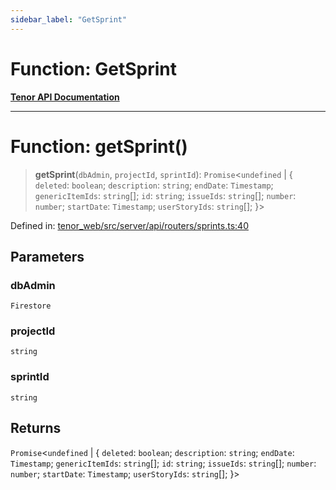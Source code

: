 ```yaml
---
sidebar_label: "GetSprint"
---
```


# Function: GetSprint

[**Tenor API Documentation**](../../README.md)

***

# Function: getSprint()

> **getSprint**(`dbAdmin`, `projectId`, `sprintId`): `Promise`\<`undefined` \| \{ `deleted`: `boolean`; `description`: `string`; `endDate`: `Timestamp`; `genericItemIds`: `string`[]; `id`: `string`; `issueIds`: `string`[]; `number`: `number`; `startDate`: `Timestamp`; `userStoryIds`: `string`[]; \}\>

Defined in: [tenor\_web/src/server/api/routers/sprints.ts:40](https://github.com/Apantli/Tenor/blob/551fcec623199ab0ac9668d926e7d67c9012d18e/tenor_web/src/server/api/routers/sprints.ts#L40)

## Parameters

### dbAdmin

`Firestore`

### projectId

`string`

### sprintId

`string`

## Returns

`Promise`\<`undefined` \| \{ `deleted`: `boolean`; `description`: `string`; `endDate`: `Timestamp`; `genericItemIds`: `string`[]; `id`: `string`; `issueIds`: `string`[]; `number`: `number`; `startDate`: `Timestamp`; `userStoryIds`: `string`[]; \}\>

